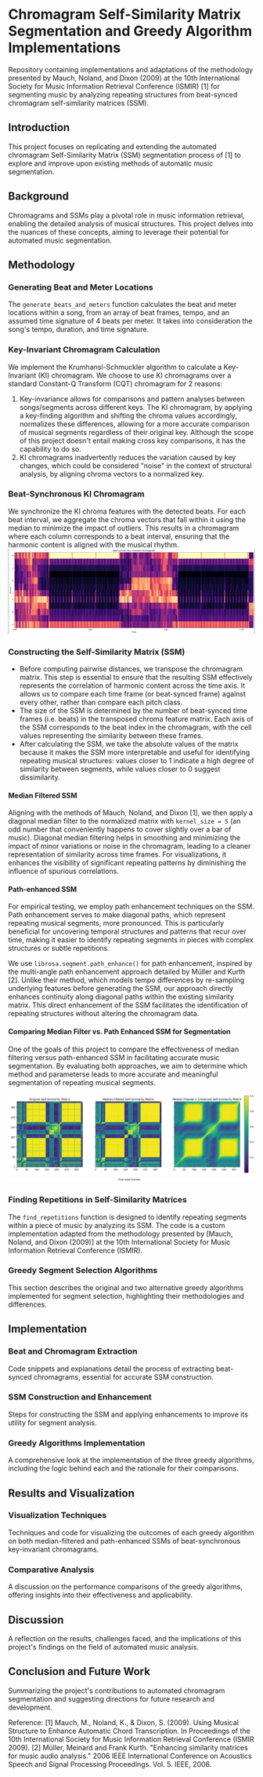 # Chromagram Self-Similarity Matrix Segmentation and Greedy Algorithm Implementations
Repository containing implementations and adaptations of the methodology presented by Mauch, Noland, and Dixon (2009) at the 10th International Society for Music Information Retrieval Conference (ISMIR) [1] for segmenting music by analyzing repeating structures from beat-synced chromagram self-similarity matrices (SSM).

## Introduction
This project focuses on replicating and extending the automated chromagram Self-Similarity Matrix (SSM) segmentation process of [1] to explore and improve upon existing methods of automatic music segmentation. 

## Background
Chromagrams and SSMs play a pivotal role in music information retrieval, enabling the detailed analysis of musical structures. This project delves into the nuances of these concepts, aiming to leverage their potential for automated music segmentation.

## Methodology

### Generating Beat and Meter Locations
The `generate_beats_and_meters` function calculates the beat and meter locations within a song, from an array of beat frames, tempo, and an assumed time signature of 4 beats per meter. It takes into consideration the song's tempo, duration, and time signature.

### Key-Invariant Chromagram Calculation
We implement the Krumhansl-Schmuckler algorithm to calculate a Key-Invariant (KI) chromagram. We choose to use KI chromagrams over a standard Constant-Q Transform (CQT) chromagram for 2 reasons:
1. Key-invariance allows for comparisons and pattern analyses between songs/segments across different keys. The KI chromagram, by applying a key-finding algorithm and shifting the chroma values accordingly, normalizes these differences, allowing for a more accurate comparison of musical segments regardless of their original key. Although the scope of this project doesn't entail making cross key comparisons, it has the capability to do so. 
2. KI chromagrams inadvertently reduces the variation caused by key changes, which could be considered "noise" in the context of structural analysis, by aligning chroma vectors to a normalized key.

### Beat-Synchronous KI Chromagram 
We synchronize the KI chroma features with the detected beats. For each beat interval, we aggregate the chroma vectors that fall within it using the median to minimize the impact of outliers. This results in a chromagram where each column corresponds to a beat interval, ensuring that the harmonic content is aligned with the musical rhythm.
![beat-sync-ki-chroma](/images/beat-sync-ki-chroma.webp)

### Constructing the Self-Similarity Matrix (SSM)
- Before computing pairwise distances, we transpose the chromagram matrix. This step is essential to ensure that the resulting SSM effectively represents the correlation of harmonic content across the time axis. It allows us to compare each time frame (or beat-synced frame) against every other, rather than compare each pitch class. 
- The size of the SSM is determined by the number of beat-synced time frames (i.e. beats) in the transposed chroma feature matrix. Each axis of the SSM corresponds to the beat index in the chromagram, with the cell values representing the similarity between these frames.
- After calculating the SSM, we take the absolute values of the matrix because it makes the SSM more interpretable and useful for identifying repeating musical structures: values closer to 1 indicate a high degree of similarity between segments, while values closer to 0 suggest dissimilarity. 

#### Median Filtered SSM
Aligning with the methods of Mauch, Noland, and Dixon [1], we then apply a diagonal median filter to the normalized matrix with `kernel_size = 5` (an odd number that conveniently happens to cover slightly over a bar of music). Diagonal median filtering helps in smoothing and minimizing the impact of minor variations or noise in the chromagram, leading to a cleaner representation of similarity across time frames. For visualizations, it enhances the visibility of significant repeating patterns by diminishing the influence of spurious correlations.

#### Path-enhanced SSM
For empirical testing, we employ path enhancement techniques on the SSM. Path enhancement serves to make diagonal paths, which represent repeating musical segments, more pronounced. This is particularly beneficial for uncovering temporal structures and patterns that recur over time, making it easier to identify repeating segments in pieces with complex structures or subtle repetitions.

We use `librosa.segment.path_enhance()` for path enhancement, inspired by the multi-angle path enhancement approach detailed by Müller and Kurth [2]. Unlike their method, which models tempo differences by re-sampling underlying features before generating the SSM, our approach directly enhances continuity along diagonal paths within the existing similarity matrix. This direct enhancement of the SSM facilitates the identification of repeating structures without altering the chromagram data.

#### Comparing Median Filter vs. Path Enhanced SSM for Segmentation
One of the goals of this project to compare the effectiveness of median filtering versus path-enhanced SSM in facilitating accurate music segmentation. By evaluating both approaches, we aim to determine which method and parameterse leads to more accurate and meaningful segmentation of repeating musical segments.

![ssm-types](/images/ssm-types.webp)

### Finding Repetitions in Self-Similarity Matrices
The `find_repetitions` function is designed to identify repeating segments within a piece of music by analyzing its SSM. The code is a custom implementation adapted from the methodology presented by [Mauch, Noland, and Dixon (2009)] at the 10th International Society for Music Information Retrieval Conference (ISMIR).

### Greedy Segment Selection Algorithms
This section describes the original and two alternative greedy algorithms implemented for segment selection, highlighting their methodologies and differences.

## Implementation

### Beat and Chromagram Extraction
Code snippets and explanations detail the process of extracting beat-synced chromagrams, essential for accurate SSM construction.

### SSM Construction and Enhancement
Steps for constructing the SSM and applying enhancements to improve its utility for segment analysis.

### Greedy Algorithms Implementation
A comprehensive look at the implementation of the three greedy algorithms, including the logic behind each and the rationale for their comparisons.

## Results and Visualization

### Visualization Techniques
Techniques and code for visualizing the outcomes of each greedy algorithm on both median-filtered and path-enhanced SSMs of beat-synchronous key-invariant chromagrams.

### Comparative Analysis
A discussion on the performance comparisons of the greedy algorithms, offering insights into their effectiveness and applicability.

## Discussion
A reflection on the results, challenges faced, and the implications of this project's findings on the field of automated music analysis.

## Conclusion and Future Work
Summarizing the project's contributions to automated chromagram segmentation and suggesting directions for future research and development.

Reference:
[1] Mauch, M., Noland, K., & Dixon, S. (2009). Using Musical Structure to Enhance Automatic Chord Transcription. In Proceedings of the 10th International Society for Music Information Retrieval Conference (ISMIR 2009).
[2] Müller, Meinard and Frank Kurth. "Enhancing similarity matrices for music audio analysis." 2006 IEEE International Conference on Acoustics Speech and Signal Processing Proceedings. Vol. 5. IEEE, 2006.
